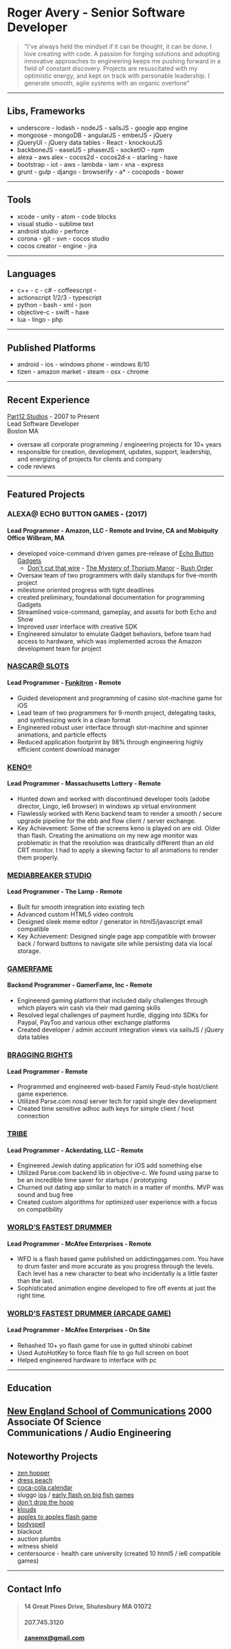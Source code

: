 # Roger Avery - Senior Software Developer
> "I've always held the mindset if it can be thought, it can be done. I love creating with code. A passion for forging solutions and adopting innovative approaches to engineering keeps me pushing forward in a field of constant discovery. Projects are resuscitated with my optimistic energy, and kept on track with personable leadership. I generate smooth, agile systems with an organic overtone"
>
---
## Libs, Frameworks
- underscore - lodash - nodeJS - sailsJS - google app engine
- mongoose - mongoDB - angularJS - emberJS - jQuery
- jQueryUI - jQuery data tables - React - knockoutJS
- backboneJS - easelJS - phaserJS - socketIO - npm
- alexa - aws alex - cocos2d - cocos2d-x - starling - haxe
- bootstrap - iot - aws - lambda - iam - xna - express
- grunt - gulp - django - browserify - a* - cocopods - bower
---
## Tools
- xcode - unity - atom - code blocks
- visual studio - sublime text
- android studio - perforce
- corona - git - svn - cocos studio
- cocos creator - engine - jira
---
## Languages
- c++ - c - c# - coffeescript -
- actionscript 1/2/3 - typescript
- python - bash - xml - json
- objective-c - swift - haxe
- lua - lingo - php
---
## Published Platforms
- android - ios - windows phone - windows 8/10
- tizen - amazon market - steam - osx - chrome
---
## Recent Experience
[Part12 Studios](http://part12studios.com) - 2007 to Present  
Lead Software Developer  
Boston MA
- oversaw all corporate programming / engineering projects for 10+ years
- responsible for creation, development, updates, support, leadership, and energizing of projects for clients and company
- code reviews
---
## Featured Projects
### ALEXA@ ECHO BUTTON GAMES - (2017)
#### Lead Programmer - Amazon, LLC - Remote and Irvine, CA and Mobiquity Office Wilbram, MA
- developed voice-command driven games pre-release of [Echo Button Gadgets](https://www.amazon.com/Echo-Buttons-Alexa-Gadget-Pack/dp/B072C4KCQH)
	- [Don't cut that wire](https://www.amazon.com/Amazon-Dont-Cut-That-Wire/dp/B077YBZ3NQ) - [The Mystery of Thorium Manor](https://www.amazon.com/The-Mystery-of-Thorium-Manor/dp/B079Z31GMS/ref=sr_1_1?s=digital-skills&ie=UTF8&qid=1527809672&sr=1-1&keywords=thorium+manor&dpID=71VMvBJGe8L&preST=_SY300_QL70_&dpSrc=srch) - [Rush Order](https://www.amazon.com/Amazon-Rush-Order/dp/B077Y94T55)
- Oversaw team of two programmers with daily standups for five-month project
- milestone oriented progress with tight deadlines
- created preliminary, foundational documentation for programming Gadgets
- Streamlined voice-command, gameplay, and assets for both Echo and Show
- Improved user interface with creative SDK
- Engineered simulator to emulate Gadget behaviors, before team had access to hardware, which was implemented across the Amazon development team for project
### [NASCAR@ SLOTS](https://itunes.apple.com/us/app/nascar-slots/id1067132728?mt=8)
#### Lead Programmer - [Funkitron](http://www.funkitron.com/) - Remote
- Guided development and programming of casino slot-machine game for iOS
- Lead team of two programmers for 9-month project, delegating tasks, and synthesizing work in a clean format
- Engineered robust user interface through slot-machine and spinner animations, and particle effects
- Reduced application footprint by 98% through engineering highly efficient content download manager
### [KENO®](http://www.masslottery.com/games/keno.html)
#### Lead Programmer - Massachusetts Lottery - Remote
- Hunted down and worked with discontinued developer tools (adobe director, Lingo, ie6 browser) in windows xp virtual environment
- Flawlessly worked with Keno backend team to render a smooth / secure upgrade pipeline for the ebb and flow client / server exchange.  
- Key Achievement: Some of the screens keno is played on are old. Older than flash. Creating the animations on my new age monitor was problematic in that the resolution was drastically different than an old CRT monitor. I had to apply a skewing factor to all animations to render them properly.
### [MEDIABREAKER STUDIO](mbstudios.thelamp.org)		          
#### Lead Programmer - The Lamp - Remote
- Built for smooth integration into existing tech
- Advanced custom HTML5 video controls
- Designed sleek meme editor / generator in html5/javascript email compatible
- Key Achievement: Designed single page app compatible with browser back / forward buttons to navigate site while persisting data via local storage.
### [GAMERFAME](crunchbase.com/organization/gamerfame)
#### Backend Programmer - GamerFame, Inc - Remote
- Engineered gaming platform that included daily challenges through which players win cash via their mad gaming skills
- Resolved legal challenges of payment hurdle, digging into SDKs for Paypal, PayToo and various other exchange platforms
- Created developer / admin account integration views via sailsJS / jQuery data tables
### [BRAGGING RIGHTS](part12studios.com/trunk/games/BraggingRights)
#### Lead Programmer - Remote
- Programmed and engineered web-based Family Feud-style host/client game experience.
- Utilized Parse.com nosql server tech for rapid single dev development
- Created time sensitive adhoc auth keys for simple client / host connection
### [TRIBE](tribedatingapp.com)
#### Lead Programmer - Ackerdating, LLC - Remote
- Engineered Jewish dating application for iOS add something else
- Utilized Parse.com backend lib in objective-c. We found using parse to be an incredible time saver for startups / prototyping
- Churned out dating app similar to match in a matter of months. MVP was sound and bug free
- Created custom algorithms for optimized user experience with a focus on compatibility
### [WORLD’S FASTEST DRUMMER](addictinggames.com/funny-games/worldsfastestdrummerthegame.jsp)
#### Lead Programmer - McAfee Enterprises - Remote
- WFD is a flash based game published on addictinggames.com. You  have to drum faster and more accurate as you progress through the levels. Each level has a new character to beat who incidentally is a little faster than the last.
- Sophisticated animation engine developed to fire off events at just the right time.
### [WORLD’S FASTEST DRUMMER (ARCADE GAME)](https://www.youtube.com/watch?v=Rhv0-Upw6wo)
#### Lead Programmer - McAfee Enterprises - On Site
- Rehashed 10+ yo flash game for use in gutted shinobi cabinet
- Used AutoHotKey to force flash file to go full screen on boot
- Helped engineered hardware to interface with pc

---
## Education
[New England School of Communications](http://www.husson.edu/nescom/) 2000  
Associate Of Science  
Communications / Audio Engineering
---
## Noteworthy Projects

- [zen hopper](http://part12studios.com/portfolio-items/zen-hopper/)
- [dress peach](https://itunes.apple.com/us/app/dress-peach/id1134658090?ls=1&mt=8)
- [coca-cola calendar](http://part12studios.com/portfolio-items/coca-cola-calendar/)
- sluggo [ios](https://www.youtube.com/watch?v=StfYzlP301Y) /  [early flash on big fish games](http://games.bigfishgames.com/jp_sluggo/online/index.html)
- [don't drop the hoop](https://itunes.apple.com/us/app/dont-drop-the-hoop/id976613465?ls=1&mt=8)
- [klouds](http://www.addictinggames.com/puzzle-games/klouds.jsp)
- [apples to apples flash game](http://www.mattelgames.com/en-us/family/apples-apples)
- [bodyspell](https://www.youtube.com/watch?v=PQ0anX5f5V4)
- blackout
- auction plumbs
- witness shield
- centersource - health care university (created 10 html5 / ie6 compatible games)
---
## Contact Info
>#### 14 Great Pines Drive, Shutesbury MA 01072  
>#### 207.745.3120  
>#### [zanemx@gmail.com](mailto:zanemx@gmail.com)
